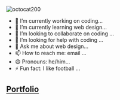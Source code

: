 ![octocat200](https://user-images.githubusercontent.com/121955841/211316561-1251d845-d301-4498-bc4a-889ceed03254.png)


- 🔭 I’m currently working on coding...
- 🌱 I’m currently learning web design...
- 👯 I’m looking to collaborate on coding ...
- 🤔 I’m looking for help with coding ...
- 💬 Ask me about web design...
- 📫 How to reach me: email ...
- 😄 Pronouns: he/him...
- ⚡ Fun fact: I like football ...
## [Portfolio](https://Gus-Sep.github.io/Portfolio/index.html)
